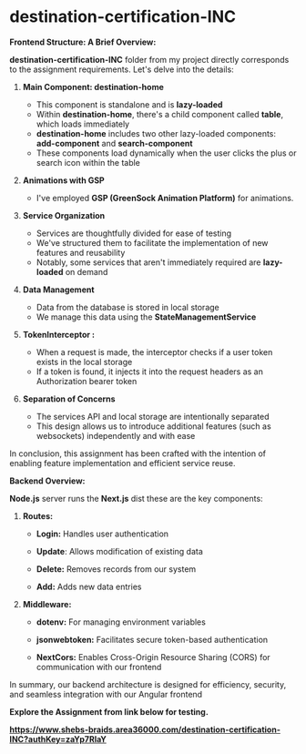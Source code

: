 # destination-certification-INC


**Frontend Structure: A Brief Overview:**

**destination-certification-INC** folder from my project directly corresponds to the assignment requirements. Let's delve into the details:

1. **Main Component: destination-home**
     - This component is standalone and is **lazy-loaded**
     - Within **destination-home**, there's a child component called **table**, which loads immediately
     - **destination-home** includes two other lazy-loaded components: **add-component** and **search-component**
     - These components load dynamically when the user clicks the plus or search icon within the table

2. **Animations with GSP**
    - I've employed **GSP (GreenSock Animation Platform)** for animations.

3. **Service Organization**
   - Services are thoughtfully divided for ease of testing
   - We've structured them to facilitate the implementation of new features and reusability
   - Notably, some services that aren't immediately required are **lazy-loaded** on demand

4. **Data Management**
   - Data from the database is stored in local storage
   - We manage this data using the **StateManagementService**

5. **TokenInterceptor :**
   - When a request is made, the interceptor checks if a user token exists in the local storage
   - If a token is found, it injects it into the request headers as an Authorization bearer token

6. **Separation of Concerns**
   - The services API and local storage are intentionally separated
   - This design allows us to introduce additional features (such as websockets) independently and with ease

In conclusion, this assignment has been crafted with the intention of enabling feature implementation and efficient service reuse. 


**Backend Overview:** 

**Node.js** server runs the **Next.js** dist these are the key components:

1. **Routes:**

   - **Login:** Handles user authentication

   - **Update**: Allows modification of existing data

   - **Delete:** Removes records from our system

   - **Add:** Adds new data entries

2. **Middleware:**

   - **dotenv:** For managing environment variables

   - **jsonwebtoken:** Facilitates secure token-based authentication

   - **NextCors:** Enables Cross-Origin Resource Sharing (CORS) for communication with our frontend

In summary, our backend architecture is designed for efficiency, security, and seamless integration with our Angular frontend

****Explore the Assignment from link below for testing.****

****https://www.shebs-braids.area36000.com/destination-certification-INC?authKey=zaYp7RlaY**** 

